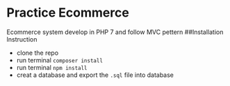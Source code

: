 # Practice Ecommerce 
Ecommerce system develop in PHP 7 and follow MVC pettern
##Installation Instruction
 - clone the repo
 - run terminal `composer install`
 - run terminal `npm install`
 - creat a database and export the `.sql` file into database
